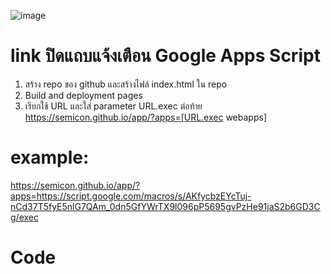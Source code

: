 ![image](https://github.com/semicon/app/assets/30399464/bc6fe924-844e-4366-a139-b11d9116492b)

# link ปิดแถบแจ้งเตือน Google Apps Script
1) สร้าง repo ของ github และสร้างไฟล์ index.html ใน repo
2) Build and deployment pages
3) เรียกใช้ URL และใส่  parameter URL.exec ต่อท้าย
https://semicon.github.io/app/?apps=[URL.exec webapps]

# example:
https://semicon.github.io/app/?apps=https://script.google.com/macros/s/AKfycbzEYcTuj-nCd37T5fyE5nlG7QAm_0dn5GfYWrTX9l096pP5695gvPzHe91jaS2b6GD3Cg/exec

# Code
<code>
  <style>
    .responsive-iframe {
      position: absolute;
      top: 0;
      left: 0;
      bottom: 0;
      right: 0;
      width: 100vw;
      height: 100vh;
      border: none;
    }
  </style>


  <div> 
    <iframe id="myframe" class="responsive-iframe" src="" allowFullScreen></iframe>
  </div>

  
  <script>
    const apps = new URL(window.location);
    const formUrl = apps.searchParams.get('apps');
    const url = decodeURIComponent(formUrl)
          document.getElementById('myframe').src = url
  </script>
</code>
